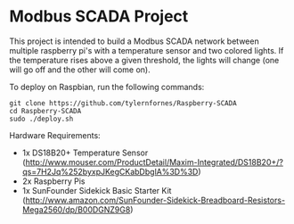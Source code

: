 # Modbus SCADA Project
This project is intended to build a Modbus SCADA network between multiple raspberry pi's with a temperature sensor and two colored lights. If the temperature rises above a given threshold, the lights will change (one will go off and the other will come on).

To deploy on Raspbian, run the following commands:

```
git clone https://github.com/tylernfornes/Raspberry-SCADA
cd Raspberry-SCADA
sudo ./deploy.sh
```

Hardware Requirements:
* 1x DS18B20+ Temperature Sensor (http://www.mouser.com/ProductDetail/Maxim-Integrated/DS18B20+/?qs=7H2Jq%252byxpJKegCKabDbglA%3D%3D)
* 2x Raspberry Pis
* 1x SunFounder Sidekick Basic Starter Kit (http://www.amazon.com/SunFounder-Sidekick-Breadboard-Resistors-Mega2560/dp/B00DGNZ9G8)

